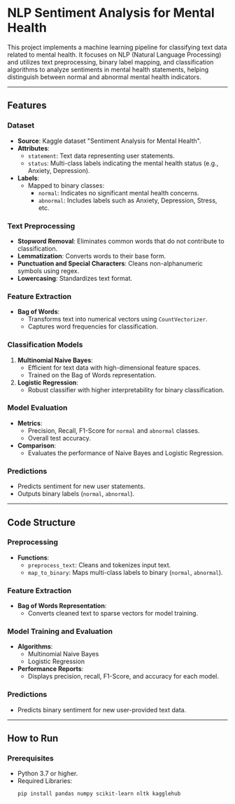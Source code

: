 # NLP Sentiment Analysis for Mental Health

This project implements a machine learning pipeline for classifying text data related to mental health. It focuses on NLP (Natural Language Processing) and utilizes text preprocessing, binary label mapping, and classification algorithms to analyze sentiments in mental health statements, helping distinguish between normal and abnormal mental health indicators.

---

## Features

### Dataset
- **Source**: Kaggle dataset "Sentiment Analysis for Mental Health".
- **Attributes**:
  - `statement`: Text data representing user statements.
  - `status`: Multi-class labels indicating the mental health status (e.g., Anxiety, Depression).
- **Labels**:
  - Mapped to binary classes:
    - `normal`: Indicates no significant mental health concerns.
    - `abnormal`: Includes labels such as Anxiety, Depression, Stress, etc.

### Text Preprocessing
- **Stopword Removal**: Eliminates common words that do not contribute to classification.
- **Lemmatization**: Converts words to their base form.
- **Punctuation and Special Characters**: Cleans non-alphanumeric symbols using regex.
- **Lowercasing**: Standardizes text format.

### Feature Extraction
- **Bag of Words**:
  - Transforms text into numerical vectors using `CountVectorizer`.
  - Captures word frequencies for classification.

### Classification Models
1. **Multinomial Naive Bayes**:
   - Efficient for text data with high-dimensional feature spaces.
   - Trained on the Bag of Words representation.
2. **Logistic Regression**:
   - Robust classifier with higher interpretability for binary classification.

### Model Evaluation
- **Metrics**:
  - Precision, Recall, F1-Score for `normal` and `abnormal` classes.
  - Overall test accuracy.
- **Comparison**:
  - Evaluates the performance of Naive Bayes and Logistic Regression.

### Predictions
- Predicts sentiment for new user statements.
- Outputs binary labels (`normal`, `abnormal`).

---

## Code Structure

### Preprocessing
- **Functions**:
  - `preprocess_text`: Cleans and tokenizes input text.
  - `map_to_binary`: Maps multi-class labels to binary (`normal`, `abnormal`).

### Feature Extraction
- **Bag of Words Representation**:
  - Converts cleaned text to sparse vectors for model training.

### Model Training and Evaluation
- **Algorithms**:
  - Multinomial Naive Bayes
  - Logistic Regression
- **Performance Reports**:
  - Displays precision, recall, F1-Score, and accuracy for each model.

### Predictions
- Predicts binary sentiment for new user-provided text data.

---

## How to Run

### Prerequisites
- Python 3.7 or higher.
- Required Libraries:
  ```bash
  pip install pandas numpy scikit-learn nltk kagglehub
